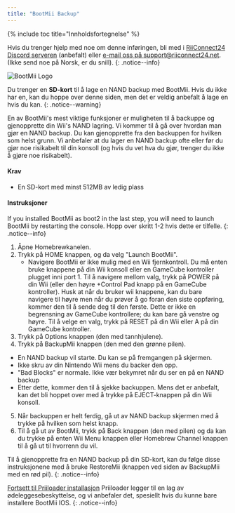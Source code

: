 ```yaml
---
title: "BootMii Backup"
---
```


{% include toc title="Innholdsfortegnelse" %}

Hvis du trenger hjelp med noe om denne inføringen, bli med i [RiiConnect24 Discord serveren](https://discord.gg/b4Y7jfD) (anbefalt) eller [e-mail oss på support@riiconnect24.net](mailto:support@riiconnect24.net). (Ikke send noe på Norsk, er du snill).
{: .notice--info}

![BootMii Logo](/images/bootmii.png)

Du trenger en **SD-kort** til å lage en NAND backup med BootMii. Hvis du ikke har en, kan du hoppe over denne siden, men det er veldig anbefalt å lage en hvis du kan.
{: .notice--warning}

En av BootMii's mest viktige funksjoner er muligheten til å backuppe og gjenopprette din Wii's NAND lagring. Vi kommer til å gå over hvordan man gjør en NAND backup. Du kan gjenopprette fra den backuppen for hvilken som helst grunn. Vi anbefaler at du lager en NAND backup ofte eller før du gjør noe risikabelt til din konsoll (og hvis du vet hva du gjør, trenger du ikke å gjøre noe risikabelt).

#### Krav
* En SD-kort med minst 512MB av ledig plass

#### Instruksjoner
If you installed BootMii as boot2 in the last step, you will need to launch BootMii by restarting the console. Hopp over skritt 1-2 hvis dette er tilfelle.
{: .notice--info}
1. Åpne Homebrewkanelen.
2. Trykk på HOME knappen, og da velg "Launch BootMii".
   - Navigere BootMii er ikke mulig med en Wii fjernkontroll. Du må enten bruke knappene på din Wii konsoll eller en GameCube kontroller plugget inni port 1. Til å navigere mellom valg, trykk på POWER på din Wii (eller den høyre +Control Pad knapp på en GameCube kontroller). Husk at når du bruker wii knappene, kan du bare navigere til høyre men når du prøver å go foran den siste oppføring, kommer den til å sende deg til den første. Dette er ikke en begrensning av GameCube kontrollere; du kan bare gå venstre og høyre. Til å velge en valg, trykk på RESET på din Wii eller A på din GameCube kontroller.
3. Trykk på Options knappen (den med tannhjulene).
4. Trykk på BackupMii knappen (den med den grønne pilen).
- En NAND backup vil starte. Du kan se på fremgangen på skjermen.
- Ikke skru av din Nintendo Wii mens du backer den opp.
- "Bad Blocks" er normale. Ikke vær bekymret når du ser en på en NAND backup
- Etter dette, kommer den til å sjekke backuppen. Mens det er anbefalt, kan det bli hoppet over med å trykke på EJECT-knappen på din Wii konsoll.
5. Når backuppen er helt ferdig, gå ut av NAND backup skjermen med å trykke på hvilken som helst knapp.
6. Til å gå ut av BootMii, trykk på Back knappen (den med pilen) og da kan du trykke på enten Wii Menu knappen eller Homebrew Channel knappen til å gå ut til hvorrenn du vil.

Til å gjenopprette fra en NAND backup på din SD-kort, kan du følge disse instruksjonene med å bruke RestoreMii (knappen ved siden av BackupMii med en rød pil).
{: .notice--info}

[Fortsett til Priiloader installasjon](priiloader) Priiloader legger til en lag av ødeleggesebeskyttelse, og vi anbefaler det, spesiellt hvis du kunne bare installere BootMii IOS.
{: .notice--info}
